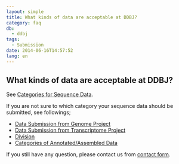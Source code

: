 ```yaml
---
layout: simple
title: What kinds of data are acceptable at DDBJ?
category: faq
db:
  - ddbj
tags: 
  - Submission
date: 2014-06-16T14:57:52
lang: en
---
```


## What kinds of data are acceptable at DDBJ?

<p>See <a href="/documents/data-categories-e.html">Categories for Sequence Data</a>. </p>
<p>If you are not sure to which category your sequence data should be submitted, see followings; </p>
<ul>
  <li><a href="/ddbj/genome-e.html">Data Submission from Genome Project</a></li>
  <li><a href="/ddbj/transcriptome-e.html">Data Submission from Transcriptome Project</a></li>
  <li><a href="/ddbj/flat-file-e.html#DivisionB">Division</a></li>
  <li><a href="/documents/data-categories-e.html#detail">Categories of Annotated/Assembled Data</a></li>
</ul>
<p>If you still have any question, please contact us from <a href="/contact-ddbj-e.html#to-ddbj">contact form</a>.</p>
